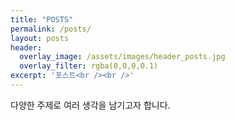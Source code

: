 ```yaml
---
title: "POSTS"
permalink: /posts/
layout: posts
header:
  overlay_image: /assets/images/header_posts.jpg
  overlay_filter: rgba(0,0,0,0.1)
excerpt: '포스트<br /><br />'  
---
```


다양한 주제로 여러 생각을 남기고자 합니다.